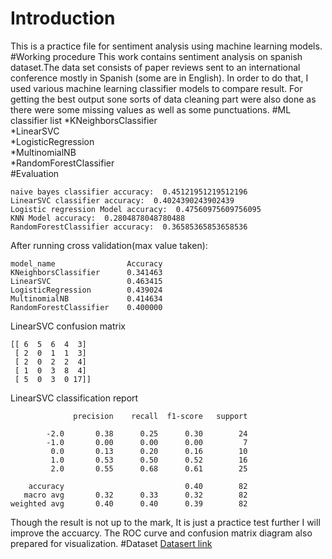 # Introduction
This is a practice file for sentiment analysis using machine learning models.
#Working procedure
This work contains sentiment analysis on spanish dataset.The data set consists of paper reviews sent to an international conference mostly in Spanish (some are in English).
In order to do that, I used various machine learning classifier models to compare result. For getting the best output sone sorts of data cleaning part were also done as there were some missing values as well as some punctuations.
#ML classifier list
*KNeighborsClassifier      
*LinearSVC                 
*LogisticRegression        
*MultinomialNB             
*RandomForestClassifier  
#Evaluation  
```
naive bayes classifier accuracy:  0.45121951219512196
LinearSVC classifier accuracy:  0.4024390243902439
Logistic regression Model accuracy:  0.47560975609756095
KNN Model accuracy:  0.2804878048780488
RandomForestClassifier accuracy:  0.36585365853658536
```
After running cross validation(max value taken):
```
model_name                Accuracy
KNeighborsClassifier      0.341463
LinearSVC                 0.463415
LogisticRegression        0.439024
MultinomialNB             0.414634
RandomForestClassifier    0.400000
```
LinearSVC confusion matrix
```
[[ 6  5  6  4  3]
 [ 2  0  1  1  3]
 [ 2  0  2  2  4]
 [ 1  0  3  8  4]
 [ 5  0  3  0 17]]
```
LinearSVC classification report
```
              precision    recall  f1-score   support

        -2.0       0.38      0.25      0.30        24
        -1.0       0.00      0.00      0.00         7
         0.0       0.13      0.20      0.16        10
         1.0       0.53      0.50      0.52        16
         2.0       0.55      0.68      0.61        25

    accuracy                           0.40        82
   macro avg       0.32      0.33      0.32        82
weighted avg       0.40      0.40      0.39        82

```
Though the result is not up to the mark, It is just a practice test further I will improve the accuarcy.
The ROC curve and confusion matrix diagram also prepared for visualization.
#Dataset
[Datasert link](https://archive.ics.uci.edu/ml/datasets/Paper+Reviews)
